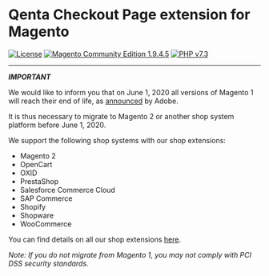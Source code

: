 # Qenta Checkout Page extension for Magento

[![License](https://img.shields.io/badge/license-GPLv2-blue.svg)](https://raw.githubusercontent.com/qenta/Magento-WCP/master/LICENSE)
[![Magento Community Edition 1.9.4.5](https://img.shields.io/badge/Magento_CE-v1.9.4.5-green.svg)](https://www.magento.com/)
[![PHP v7.3](https://img.shields.io/badge/php-v7.3-yellow.svg)](http://www.php.net)

----
**_IMPORTANT_** 

We would like to inform you that on June 1, 2020 all versions of Magento 1 will reach their end of life, as [announced](https://magento.com/blog/magento-news/supporting-magento-1-through-june-2020) by Adobe. 

It is thus necessary to migrate to Magento 2 or another shop system platform before June 1, 2020.

We support the following shop systems with our shop extensions:
* Magento 2
* OpenCart
* OXID
* PrestaShop
* Salesforce Commerce Cloud
* SAP Commerce
* Shopify
* Shopware
* WooCommerce

You can find details on all our shop extensions [here](https://guides.qenta.com).

*Note: If you do not migrate from Magento 1, you may not comply with PCI DSS security standards.*

